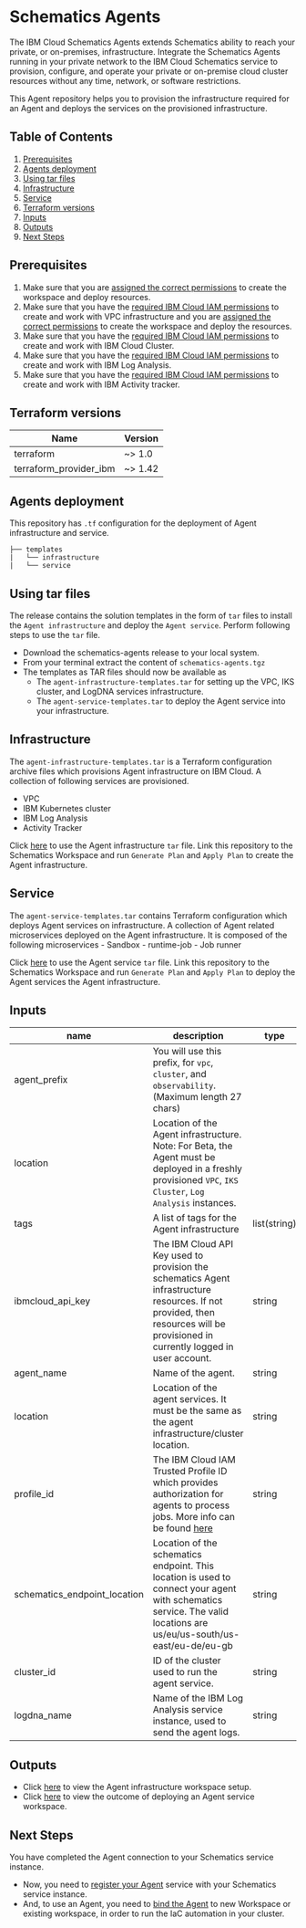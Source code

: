 # Schematics Agents

The IBM Cloud Schematics Agents extends Schematics ability to reach your private, or on-premises, infrastructure. Integrate the Schematics Agents running in your private network to the IBM Cloud Schematics service to provision, configure, and operate your private or on-premise cloud cluster resources without any time, network, or software restrictions.

This Agent repository helps you to provision the infrastructure required for an Agent and deploys the services on the provisioned infrastructure.

## Table of Contents

1. [Prerequisites](##Prerequisites)
2. [Agents deployment](##Agents-Deployment)
3. [Using tar files](##Using-Tar-Files)
4. [Infrastructure](##Infrastructure)
5. [Service](##Service)
6. [Terraform versions](##Terraform-Versions)
7. [Inputs](##Inputs)
8. [Outputs](##Outputs)
9. [Next Steps](##Next-Steps)

## Prerequisites

1. Make sure that you are [assigned the correct permissions](https://cloud.ibm.com/docs/schematics?topic=schematics-access) to create the workspace and deploy resources.
2. Make sure that you have the [required IBM Cloud IAM permissions](https://cloud.ibm.com/docs/vpc?topic=vpc-managing-user-permissions-for-vpc-resources) to create and work with VPC infrastructure and you are [assigned the correct permissions](https://cloud.ibm.com/docs/schematics?topic=schematics-access) to create the workspace and deploy the resources.
3. Make sure that you have the [required IBM Cloud IAM permissions](https://cloud.ibm.com/docs/containers?topic=containers-access_reference) to create and work with IBM Cloud Cluster.
4. Make sure that you have the [required IBM Cloud IAM permissions](https://cloud.ibm.com/docs/log-analysis?topic=log-analysis-iam) to create and work with IBM Log Analysis.
5. Make sure that you have the [required IBM Cloud IAM permissions](https://cloud.ibm.com/docs/activity-tracker?topic=activity-tracker-iam) to create and work with IBM Activity tracker.

## Terraform versions

|  **Name**                  | **Version** |
|  --------------------------| -------------|
|  terraform                 | ~> 1.0 |
|  terraform_provider_ibm    | ~> 1.42 |

## Agents deployment

This repository has `.tf` configuration for the deployment of Agent infrastructure and service.

```text
├── templates
|   └── infrastructure
|   └── service
```

## Using tar files

The release contains the solution templates in the form of `tar` files to install the `Agent infrastructure` and deploy the `Agent service`. Perform following steps to use the `tar` file.

- Download the schematics-agents release to your local system.
- From your terminal extract the content of `schematics-agents.tgz`
- The templates as TAR files should now be available as
   - The `agent-infrastructure-templates.tar` for setting up the VPC, IKS cluster, and LogDNA services infrastructure. 
   - The `agent-service-templates.tar` to deploy the Agent service into your infrastructure.

## Infrastructure
    
The `agent-infrastructure-templates.tar` is a Terraform configuration archive files which provisions Agent infrastructure on IBM Cloud. A collection of following services are provisioned.
- VPC
- IBM Kubernetes cluster
- IBM Log Analysis
- Activity Tracker

Click [here](https://cloud.ibm.com/docs/schematics?topic=schematics-agents-setup&interface=ui#agents-setup-infra-ui) to use the Agent infrastructure `tar` file. Link this repository to the Schematics Workspace and run `Generate Plan` and `Apply Plan` to create the Agent infrastructure.
    
## Service

The `agent-service-templates.tar` contains Terraform configuration which deploys Agent services on infrastructure. A collection of Agent related microservices deployed on the Agent infrastructure. It is composed of the following microservices
    - Sandbox
    - runtime-job
    - Job runner
    
Click [here](https://cloud.ibm.com/docs/schematics?topic=schematics-agents-setup&interface=ui#agents-setup-svc) to use the Agent service `tar` file. Link this repository to the Schematics Workspace and run `Generate Plan` and `Apply Plan` to deploy the Agent services the Agent infrastructure.

## Inputs

| name | description | type | required | default | sensitive |
| ---------- | -------- | -------------- | ---------- | ----------- | ----------- |
| agent_prefix | You will use this prefix, for `vpc`, `cluster`, and  `observability`. (Maximum length 27 chars) |  |  | my-project |  |
| location | Location of the Agent infrastructure.  Note: For Beta, the Agent must be deployed in a freshly provisioned `VPC`, `IKS Cluster`, `Log Analysis` instances. |  |  | `us-south` |  |
| tags | A list of tags for the Agent infrastructure | list(string) | | my-project:agent | |
| ibmcloud_api_key | The IBM Cloud API Key used to provision the schematics Agent infrastructure resources. If not provided, then resources will be provisioned in currently logged in user account. | string | | | &check; |
| agent_name | Name of the agent. | string | | my-project | |
| location| Location of the agent services.  It must be the same as the agent infrastructure/cluster location. | string | | us-south | |
| profile_id | The IBM Cloud IAM Trusted Profile ID which provides authorization for agents to process jobs. More info can be found [here](https://cloud.ibm.com/docs/account?topic=account-create-trusted-profile&interface=ui) | string | &check; | | &check; |
| schematics_endpoint_location | Location of the schematics endpoint. This location is used to connect your agent with schematics service. The valid locations are us/eu/us-south/us-east/eu-de/eu-gb | string | | `us-south` | |
| cluster_id | ID of the cluster used to run the agent service. | string | &check; | | |
| logdna_name | Name of the IBM Log Analysis service instance, used to send the agent logs. | string | &check; | | |

## Outputs

- Click [here](https://cloud.ibm.com/docs/schematics?topic=schematics-agents-setup&interface=ui#agents-setup-infra-output) to view the Agent infrastructure workspace setup. 
- Click [here](https://cloud.ibm.com/docs/schematics?topic=schematics-agents-setup&interface=ui#agents-setup-svc) to view the outcome of deploying an Agent service workspace.

## Next Steps

You have completed the Agent connection to your Schematics service instance.
   - Now, you need to [register your Agent](https://cloud.ibm.com/docs/schematics?topic=schematics-register-agent&interface=ui#register-ui) service with your Schematics service instance.
   - And, to use an Agent, you need to [bind the Agent](https://cloud.ibm.com/docs/schematics?topic=schematics-using-agent&interface=ui#steps-bind-new-wks) to new Workspace or existing workspace, in order to run the IaC automation in your cluster.
